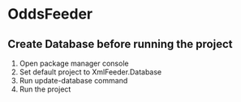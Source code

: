 # OddsFeeder

## Create Database before running the project
1. Open package manager console
2. Set default project to XmlFeeder.Database
3. Run update-database command
4. Run the project